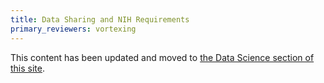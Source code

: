 ```yaml
---
title: Data Sharing and NIH Requirements
primary_reviewers: vortexing
---
```

This content has been updated and moved to [the Data Science section of this site](/datascience/).